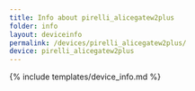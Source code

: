 ```yaml
---
title: Info about pirelli_alicegatew2plus
folder: info
layout: deviceinfo
permalink: /devices/pirelli_alicegatew2plus/
device: pirelli_alicegatew2plus
---
```

{% include templates/device_info.md %}
